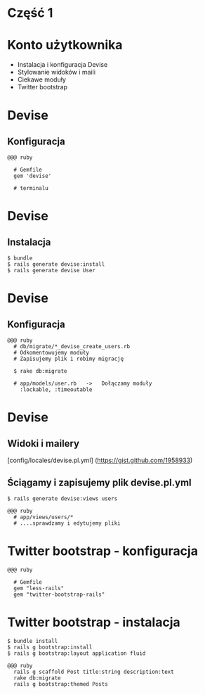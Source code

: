 <!SLIDE title-slide transition=fade>

# Część 1 #

<!SLIDE small bullets incremental transition=fade>

# Konto użytkownika

  * Instalacja i konfiguracja Devise
  * Stylowanie widoków i maili
  * Ciekawe moduły
  * Twitter bootstrap

<!SLIDE smaller transition=fade>

# Devise
## Konfiguracja

    @@@ ruby

      # Gemfile
      gem 'devise'

      # terminalu

<!SLIDE commandline incremental transition=fade>

# Devise
## Instalacja
    $ bundle      
    $ rails generate devise:install
    $ rails generate devise User

<!SLIDE smaller transition=fade>

# Devise
## Konfiguracja

    @@@ ruby
      # db/migrate/*_devise_create_users.rb
      # Odkomentowujemy moduły
      # Zapisujemy plik i robimy migrację

      $ rake db:migrate

      # app/models/user.rb   ->   Dołączamy moduły
        :lockable, :timeoutable

<!SLIDE smaller transition=fade>
# Devise
## Widoki i mailery

  [config/locales/devise.pl.yml] (https://gist.github.com/1958933)

<!SLIDE commandline incremental transition=fade>

## Ściągamy i zapisujemy plik devise.pl.yml

    $ rails generate devise:views users

<!SLIDE smaller transition=fade>

    @@@ ruby
      # app/views/users/*
      # ....sprawdzamy i edytujemy pliki

<!SLIDE smaller transition=fade>

# Twitter bootstrap - konfiguracja

    @@@ ruby

      # Gemfile
      gem "less-rails"
      gem "twitter-bootstrap-rails"

<!SLIDE commandline incremental transition=fade>

# Twitter bootstrap - instalacja

    $ bundle install
    $ rails g bootstrap:install
    $ rails g bootstrap:layout application fluid

<!SLIDE small  transition=fade>

    @@@ ruby
      rails g scaffold Post title:string description:text
      rake db:migrate
      rails g bootstrap:themed Posts
